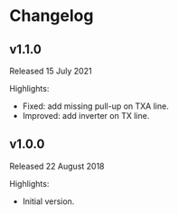# Changelog

## v1.1.0
Released 15 July 2021

Highlights:
* Fixed: add missing pull-up on TXA line.
* Improved: add inverter on TX line.

## v1.0.0
Released 22 August 2018

Highlights:
* Initial version.
